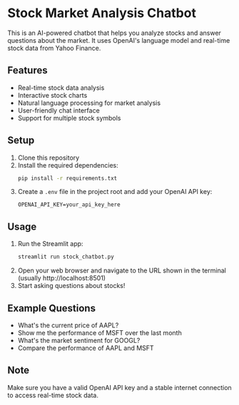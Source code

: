 # Stock Market Analysis Chatbot

This is an AI-powered chatbot that helps you analyze stocks and answer questions about the market. It uses OpenAI's language model and real-time stock data from Yahoo Finance.

## Features

- Real-time stock data analysis
- Interactive stock charts
- Natural language processing for market analysis
- User-friendly chat interface
- Support for multiple stock symbols

## Setup

1. Clone this repository
2. Install the required dependencies:
   ```bash
   pip install -r requirements.txt
   ```
3. Create a `.env` file in the project root and add your OpenAI API key:
   ```
   OPENAI_API_KEY=your_api_key_here
   ```

## Usage

1. Run the Streamlit app:
   ```bash
   streamlit run stock_chatbot.py
   ```
2. Open your web browser and navigate to the URL shown in the terminal (usually http://localhost:8501)
3. Start asking questions about stocks!

## Example Questions

- What's the current price of AAPL?
- Show me the performance of MSFT over the last month
- What's the market sentiment for GOOGL?
- Compare the performance of AAPL and MSFT

## Note

Make sure you have a valid OpenAI API key and a stable internet connection to access real-time stock data. 